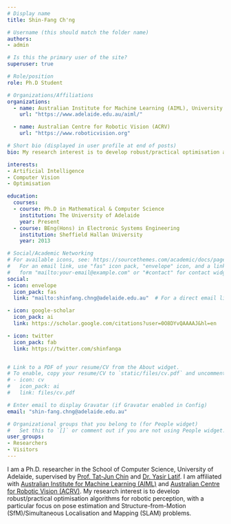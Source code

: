 ```yaml
---
# Display name
title: Shin-Fang Ch'ng

# Username (this should match the folder name)
authors:
- admin

# Is this the primary user of the site?
superuser: true

# Role/position
role: Ph.D Student

# Organizations/Affiliations
organizations:
  - name: Australian Institute for Machine Learning (AIML), University of Adelaide
    url: "https://www.adelaide.edu.au/aiml/"

  - name: Australian Centre for Robotic Vision (ACRV) 
    url: "https://www.roboticvision.org"

# Short bio (displayed in user profile at end of posts)
bio: My research interest is to develop robust/practical optimisation algorithms for robotic perception, with a particular focus on pose estimation and Structure-from-Motion (SfM)/Simultaneous Localisation and Mapping (SLAM) problems.

interests:
- Artificial Intelligence
- Computer Vision
- Optimisation

education:
  courses:
  - course: Ph.D in Mathematical & Computer Science
    institution: The University of Adelaide
    year: Present
  - course: BEng(Hons) in Electronic Systems Engineering
    institution: Sheffield Hallan University
    year: 2013

# Social/Academic Networking
# For available icons, see: https://sourcethemes.com/academic/docs/page-builder/#icons
#   For an email link, use "fas" icon pack, "envelope" icon, and a link in the
#   form "mailto:your-email@example.com" or "#contact" for contact widget.
social:
- icon: envelope
  icon_pack: fas
  link: "mailto:shinfang.chng@adelaide.edu.au"  # For a direct email link, use "mailto:test@example.org".

- icon: google-scholar
  icon_pack: ai
  link: https://scholar.google.com/citations?user=0O8DYvQAAAAJ&hl=en

- icon: twitter
  icon_pack: fab
  link: https://twitter.com/shinfanga


# Link to a PDF of your resume/CV from the About widget.
# To enable, copy your resume/CV to `static/files/cv.pdf` and uncomment the lines below.
# - icon: cv
#   icon_pack: ai
#   link: files/cv.pdf

# Enter email to display Gravatar (if Gravatar enabled in Config)
email: "shin-fang.chng@adelaide.edu.au"

# Organizational groups that you belong to (for People widget)
#   Set this to `[]` or comment out if you are not using People widget.
user_groups:
- Researchers
- Visitors
---
```


I am a Ph.D. researcher in the School of Computer Science, University of Adelaide, supervised by [Prof. Tat-Jun Chin](https://cs.adelaide.edu.au/~tjchin/doku.php?id=start) and [Dr. Yasir Latif](http://ylatif.github.io). I am affiliated with [Australian Institute for Machine Learning (AIML)](https://www.adelaide.edu.au/aiml/) and [Australian Centre for Robotic Vision (ACRV)](https://www.roboticvision.org). 
My research interest is to develop robust/practical optimisation algorithms for robotic perception, with a particular focus on pose estimation and Structure-from-Motion (SfM)/Simultaneous Localisation and Mapping (SLAM) problems.
